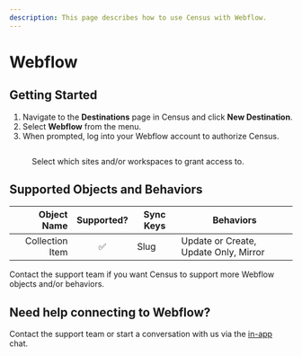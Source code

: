 ```yaml
---
description: This page describes how to use Census with Webflow.
---
```


# Webflow

## Getting Started

1. Navigate to the **Destinations** page in Census and click **New Destination**.
2. Select **Webflow** from the menu.
3. When prompted, log into your Webflow account to authorize Census.

<figure><img src="../.gitbook/assets/webflow.png" alt=""><figcaption><p>Select which sites and/or workspaces to grant access to.</p></figcaption></figure>

## Supported Objects and Behaviors

| **Object Name** | **Supported?** | **Sync Keys** | **Behaviors** |
| --------------: | :------------: | --------------- | ------------- |
| Collection Item | ✅ | Slug | Update or Create, Update Only, Mirror |

Contact the support team if you want Census to support more Webflow objects and/or behaviors.

## Need help connecting to Webflow?

Contact the support team or start a conversation with us via the [in-app](https://app.getcensus.com) chat.
